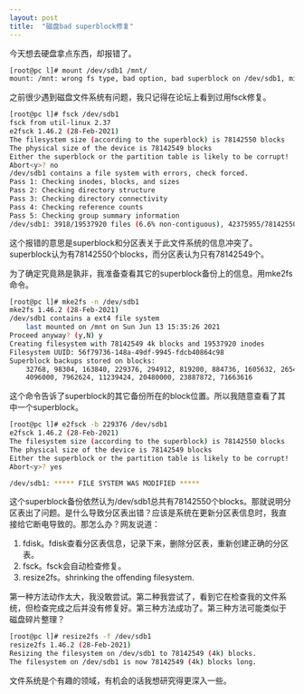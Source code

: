 ```yaml
---
layout: post
title:  "磁盘bad superblock修复"
---
```


今天想去硬盘拿点东西，却报错了。

```bash
[root@pc l]# mount /dev/sdb1 /mnt/
mount: /mnt: wrong fs type, bad option, bad superblock on /dev/sdb1, missing codepage or helper program, or other error.
```

之前很少遇到磁盘文件系统有问题，我只记得在论坛上看到过用fsck修复。

```bash
[root@pc l]# fsck /dev/sdb1
fsck from util-linux 2.37
e2fsck 1.46.2 (28-Feb-2021)
The filesystem size (according to the superblock) is 78142550 blocks
The physical size of the device is 78142549 blocks
Either the superblock or the partition table is likely to be corrupt!
Abort<y>? no
/dev/sdb1 contains a file system with errors, check forced.
Pass 1: Checking inodes, blocks, and sizes
Pass 2: Checking directory structure
Pass 3: Checking directory connectivity
Pass 4: Checking reference counts
Pass 5: Checking group summary information
/dev/sdb1: 3918/19537920 files (6.6% non-contiguous), 42375955/78142550 blocks
```

这个报错的意思是superblock和分区表关于此文件系统的信息冲突了。
superblock认为有78142550个blocks，而分区表认为只有78142549个。

为了确定究竟熟是孰非，我准备查看其它的superblock备份上的信息。用mke2fs
命令。

```bash
[root@pc l]# mke2fs -n /dev/sdb1
mke2fs 1.46.2 (28-Feb-2021)
/dev/sdb1 contains a ext4 file system
	last mounted on /mnt on Sun Jun 13 15:35:26 2021
Proceed anyway? (y,N) y
Creating filesystem with 78142549 4k blocks and 19537920 inodes
Filesystem UUID: 56f79736-148a-49df-9945-fdcb40864c98
Superblock backups stored on blocks: 
	32768, 98304, 163840, 229376, 294912, 819200, 884736, 1605632, 2654208, 
	4096000, 7962624, 11239424, 20480000, 23887872, 71663616
```

这个命令告诉了superblock的其它备份所在的block位置。所以我随意查看了其
中一个superblock。

```bash
[root@pc l]# e2fsck -b 229376 /dev/sdb1
e2fsck 1.46.2 (28-Feb-2021)
The filesystem size (according to the superblock) is 78142550 blocks
The physical size of the device is 78142549 blocks
Either the superblock or the partition table is likely to be corrupt!
Abort<y>? yes

/dev/sdb1: ***** FILE SYSTEM WAS MODIFIED *****
```

这个superblock备份依然认为/dev/sdb1总共有78142550个blocks。那就说明分
区表出了问题。是什么导致分区表出错？应该是系统在更新分区表信息时，我直
接给它断电导致的。那怎么办？网友说道：

1. fdisk。fdisk查看分区表信息，记录下来，删除分区表，重新创建正确的分区表。
2. fsck。fsck会自动检查修复。
3. resize2fs。shrinking the offending filesystem.

第一种方法动作太大，我没敢尝试。第二种我尝试了，看到它在检查我的文件系
统，但检查完成之后并没有修复好。第三种方法成功了。第三种方法可能类似于
磁盘碎片整理？

```bash
[root@pc l]# resize2fs -f /dev/sdb1 
resize2fs 1.46.2 (28-Feb-2021)
Resizing the filesystem on /dev/sdb1 to 78142549 (4k) blocks.
The filesystem on /dev/sdb1 is now 78142549 (4k) blocks long.
```

文件系统是个有趣的领域，有机会的话我想研究得更深入一些。
